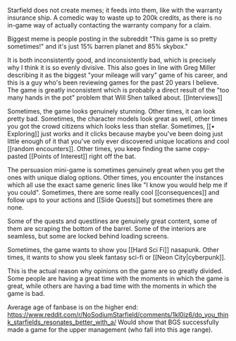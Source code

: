 Starfield does not create memes; it feeds into them, like with the warranty insurance ship. A comedic way to waste up to 200k credits, as there is no in-game way of actually contacting the warranty company for a claim.

Biggest meme is people posting in the subreddit "This game is so pretty sometimes!" and it's just 15% barren planet and 85% skybox."

It is both inconsistently good, and inconsistently bad, which is precisely why I think it is so evenly divisive. This also goes in line with Greg Miller describing it as the biggest "your mileage will vary" game of his career, and this is a guy who's been reviewing games for the past 20 years I believe. 
The game is greatly inconsistent which is probably a direct result of the "too many hands in the pot" problem that Will Shen talked about. [[Interviews]]

Sometimes, the game looks genuinely stunning. Other times, it can look pretty bad. Sometimes, the character models look great as well, other times you got the crowd citizens which looks less than stellar. Sometimes, [[• Exploring]] just works and it clicks because maybe you've been doing just little enough of it that you've only ever discovered unique locations and cool [[random encounters]]. Other times, you keep finding the same copy-pasted [[Points of Interest]] right off the bat.

The persuasion mini-game is sometimes genuinely great when you get the ones with unique dialog options. Other times, you encounter the instances which all use the exact same generic lines like "I know you would help me if you could". Sometimes, there are some really cool [[consequences]] and follow ups to your actions and [[Side Quests]] but sometimes there are none.

Some of the quests and questlines are genuinely great content, some of them are scraping the bottom of the barrel. Some of the interiors are seamless, but some are locked behind loading screens.

Sometimes, the game wants to show you [[Hard Sci Fi]] nasapunk. Other times, it wants to show you sleek fantasy sci-fi or [[Neon City|cyberpunk]]. 

This is the actual reason why opinions on the game are so greatly divided. Some people are having a great time with the moments in which the game is great, while others are having a bad time with the moments in which the game is bad.

Average age of fanbase is on the higher end: https://www.reddit.com/r/NoSodiumStarfield/comments/1kl0iz6/do_you_think_starfields_resonates_better_with_a/
Would show that BGS successfully made a game for the upper management (who fall into this age range).